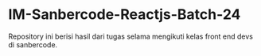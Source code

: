 # IM-Sanbercode-Reactjs-Batch-24

Repository ini berisi hasil dari tugas selama mengikuti kelas front end devs di sanbercode.
